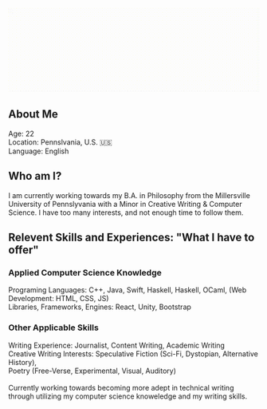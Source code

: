 <!--Welcome Gif-->
![](https://github.com/cemkar/cemkar/blob/main/BCCDE7F2-26BD-4A6A-8DED-2C7E001B7579%202.gif)

<h2>About Me</h2>
  Age: 22 <br>
  Location: Pennslvania, U.S. 🇺🇸 <br>
  Language: English <br>
<h2>Who am I?</h2>
<p>I am currently working towards my B.A. in Philosophy from the Millersville University of Pennslyvania with a Minor in Creative Writing & Computer Science. I have too many interests, and not enough time to follow them. </p>
<h2>Relevent Skills and Experiences: "What I have to offer"</h2>
<h3>Applied Computer Science Knowledge</h3>
  Programing Languages: C++, Java, Swift, Haskell, Haskell, OCaml, (Web Development: HTML, CSS, JS)
  <br>
  Libraries, Frameworks, Engines: React, Unity, Bootstrap
<h3>Other Applicable Skills</h3>
Writing Experience: Journalist, Content Writing, Academic Writing<br>
Creative Writing Interests: Speculative Fiction (Sci-Fi, Dystopian, Alternative History),<br> Poetry (Free-Verse, Experimental, Visual, Auditory)<br>
<br>
Currently working towards becoming more adept in technical writing through utilizing my computer science knoweledge and my writing skills.



<!--
**cemkar/cemkar** is a ✨ _special_ ✨ repository because its `README.md` (this file) appears on your GitHub profile.

Here are some ideas to get you started:

- 🔭 I’m currently working on ...
- 🌱 I’m currently learning ...
- 👯 I’m looking to collaborate on ...
- 🤔 I’m looking for help with ...
- 💬 Ask me about ...
- 📫 How to reach me: ...
- 😄 Pronouns: ...
- ⚡ Fun fact: ...
-->
